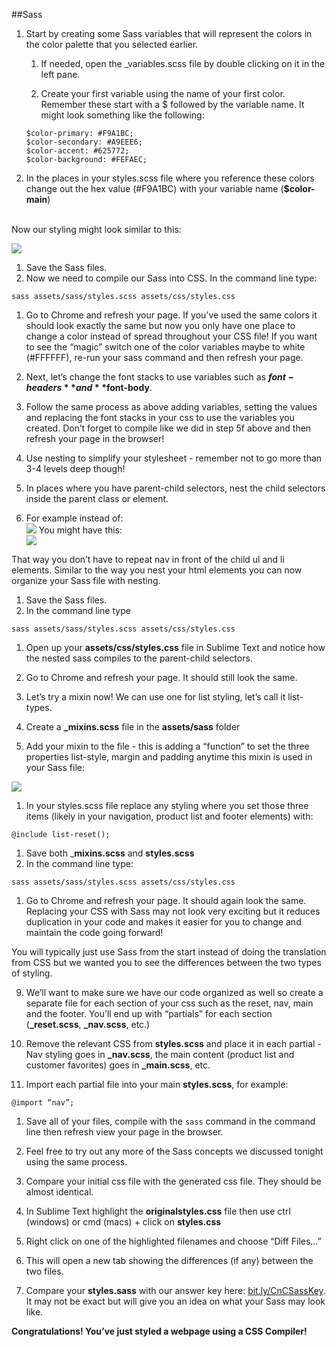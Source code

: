 ##Sass


1. Start by creating some Sass variables that will represent the colors in the color palette that you selected earlier.

    1. If needed, open the _variables.scss file by double clicking on it in the left pane. 
    
    2. Create your first variable using the name of your first color. Remember these start with a $ followed by the variable name.  It might look something like the following:
    
    ```
    $color-primary: #F9A1BC; 
    $color-secondary: #A9EEE6;
    $color-accent: #625772;
    $color-background: #FEFAEC;
    ```
    
1. In the places in your styles.scss file where you reference these colors change out the hex value (#F9A1BC) with your variable name (**$color-main**)<br><br>

Now our styling might look similar to this:

![](../images/image06.png)

1. Save the Sass files.
1. Now we need to compile our Sass into CSS. In the command line type:

`sass assets/sass/styles.scss assets/css/styles.css`

1. Go to Chrome and refresh your page. If you’ve used the same colors it should look exactly the same but now you only have one place to change a color instead of spread throughout your CSS file! If you want to see the “magic” switch one of the color variables maybe to white (#FFFFFF), re-run your sass command and then refresh your page.
1. Next, let’s change the font stacks to use variables such as **$font-headers** and **$font-body**.

1. Follow the same process as above adding variables, setting the values and replacing the font stacks in your css to use the variables you created. Don’t forget to compile like we did in step 5f above and then refresh your page in the browser!

7. Use nesting to simplify your stylesheet - remember not to go more than 3-4 levels deep though!

1. In places where you have parent-child selectors, nest the child selectors inside the parent class or element.
1. For example instead of:<br>
![](../images/image05.png)
You might have this:<br>
![](../images/image01.png)

That way you don’t have to repeat nav in front of the child ul and li elements. Similar to the way you nest your html elements you can now organize your Sass file with nesting.

1. Save the Sass files.
1. In the command line type

`sass assets/sass/styles.scss assets/css/styles.css`

1. Open up your **assets/css/styles.css** file in Sublime Text and notice how the nested sass compiles to the parent-child selectors.
1. Go to Chrome and refresh your page. It should still look the same.

8. Let’s try a mixin now! We can use one for list styling, let’s call it list-types.

1. Create a **_mixins.scss** file in the **assets/sass** folder
1. Add your mixin to the file - this is adding a “function” to set the three properties list-style, margin and padding anytime this mixin is used in your Sass file:<br>

![](../images/image00.png)

1. In your styles.scss file replace any styling where you set those three items (likely in your navigation, product list and footer elements) with:

`@include list-reset();`

1. Save both _**mixins.scss** and **styles.scss**
1. In the command line type:

`sass assets/sass/styles.scss assets/css/styles.css`

1. Go to Chrome and refresh your page. It should again look the same. Replacing your CSS with Sass may not look very exciting but it reduces duplication in your code and makes it easier for you to change and maintain the code going forward!

You will typically just use Sass from the start instead of doing the translation from CSS but we wanted you to see the differences between the two types of styling.

9. We’ll want to make sure we have our code organized as well so create a separate file for each section of your css such as the reset, nav, main and the footer. You’ll end up with “partials” for each section (**_reset.scss**, **_nav.scss**, etc.)

1. Remove the relevant CSS from **styles.scss** and place it in each partial - Nav styling goes in **_nav.scss**, the main content (product list and customer favorites) goes in **_main.scss**, etc.
1. Import each partial file into your main **styles.scss**, for example:

`@import “nav”;`

1. Save all of your files, compile with the `sass` command in the command line then refresh view your page in the browser.

10. Feel free to try out any more of the Sass concepts we discussed tonight using the same process.

11. Compare your initial css file with the generated css file. They should be almost identical.

1. In Sublime Text highlight the **originalstyles.css** file then use ctrl (windows) or cmd (macs) + click on **styles.css**
1. Right click on one of the highlighted filenames and choose “Diff Files…”
1. This will open a new tab showing the differences (if any) between the two files.

1. Compare your **styles.sass** with our answer key here: [bit.ly/CnCSassKey](https://www.google.com/url?q=http://bit.ly/CnCSassKey&sa=D&ust=1478381675890000&usg=AFQjCNHy8sjHANATp6X20-ZMCmis6PP5pw). It may not be exact but will give you an idea on what your Sass may look like.

**Congratulations! You’ve just styled a webpage using a CSS Compiler!**

